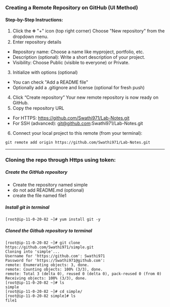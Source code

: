 ### Creating a Remote Repository on GitHub (UI Method)
#### Step-by-Step Instructions:

1. Click the ➕ "+" icon (top right corner)
Choose "New repository" from the dropdown menu.
2. Enter repository details
* Repository name: Choose a name like myproject, portfolio, etc.
* Description (optional): Write a short description of your project.
* Visibility: Choose Public (visible to everyone) or Private.
3. Initialize with options (optional)
* You can check "Add a README file"
* Optionally add a .gitignore and license (optional for fresh push)
4. Click “Create repository”
Your new remote repository is now ready on GitHub.
5. Copy the repository URL
* For HTTPS: https://github.com/Swathi971/Lab-Notes.git
* For SSH (advanced): git@github.com:Swathi971/Lab-Notes.git
6. Connect your local project to this remote (from your terminal):
```commandline
git remote add origin https://github.com/Swathi971/Lab-Notes.git
```
---
### Cloning the repo through Https using token:
##### Create the GitHub repository 
* Create the repository named simple
* do not add README.md (optional)
* create the file named file1
##### Install git in terminal
```commandline
[root@ip-11-0-20-82 ~]# yum install git -y
```
##### Cloned the Github repository to terminal
```commandline
[root@ip-11-0-20-82 ~]# git clone https://github.com/Swathi971/simple.git
Cloning into 'simple'...
Username for 'https://github.com': Swathi971
Password for 'https://Swathi971@github.com':
remote: Enumerating objects: 3, done.
remote: Counting objects: 100% (3/3), done.
remote: Total 3 (delta 0), reused 0 (delta 0), pack-reused 0 (from 0)
Receiving objects: 100% (3/3), done.
[root@ip-11-0-20-82 ~]# ls
simple
[root@ip-11-0-20-82 ~]# cd simple/
[root@ip-11-0-20-82 simple]# ls
file1
```


